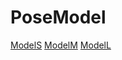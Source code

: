 # PoseModel

[ModelS](https://drive.google.com/file/d/1yfV1R92Y-1oR2TJRgGjKPEhWcGm9m36U/view?usp=sharing)
[ModelM](https://drive.google.com/file/d/1KV2vcfIgjeVtinPVkNEHaXUs5y3P0KBh/view?usp=sharing)
[ModelL](https://drive.google.com/file/d/1E2lMkK9mJa6EDUtUo0gy7RpjrU2Vasww/view?usp=sharing)
